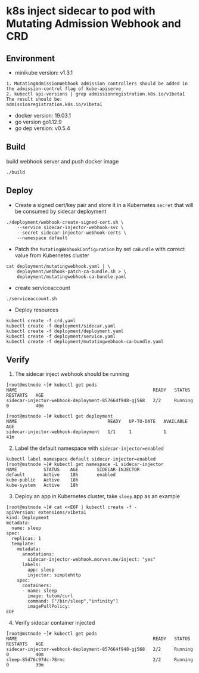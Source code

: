# k8s inject sidecar to pod with Mutating Admission Webhook and CRD

## Environment
- minikube version: v1.3.1
```
1. MutatingAdmissionWebhook admission controllers should be added in the admission-control flag of kube-apiserve
2. kubectl api-versions | grep admissionregistration.k8s.io/v1beta1 
The result should be:
admissionregistration.k8s.io/v1beta1
```
- docker version: 19.03.1
- go version go1.12.9
- go dep version: v0.5.4

## Build
build webhook server and push docker image
```
./build
```

## Deploy

- Create a signed cert/key pair and store it in a Kubernetes `secret` that will be consumed by sidecar deployment
```
./deployment/webhook-create-signed-cert.sh \
    --service sidecar-injector-webhook-svc \
    --secret sidecar-injector-webhook-certs \
    --namespace default
```
- Patch the `MutatingWebhookConfiguration` by set `caBundle` with correct value from Kubernetes cluster
```
cat deployment/mutatingwebhook.yaml | \
    deployment/webhook-patch-ca-bundle.sh > \
    deployment/mutatingwebhook-ca-bundle.yaml
```

- create serviceaccount
```
./serviceaccount.sh
```

- Deploy resources
```
kubectl create -f crd.yaml
kubectl create -f deployment/sidecar.yaml
kubectl create -f deployment/deployment.yaml
kubectl create -f deployment/service.yaml
kubectl create -f deployment/mutatingwebhook-ca-bundle.yaml
```

## Verify

1. The sidecar inject webhook should be running
```
[root@mstnode ~]# kubectl get pods
NAME                                                   READY   STATUS    RESTARTS   AGE
sidecar-injector-webhook-deployment-857664f948-gj568   2/2     Running   0          40m

[root@mstnode ~]# kubectl get deployment
NAME                                  READY   UP-TO-DATE   AVAILABLE   AGE
sidecar-injector-webhook-deployment   1/1     1            1           41m
```

2. Label the default namespace with `sidecar-injector=enabled`
```
kubectl label namespace default sidecar-injector=enabled
[root@mstnode ~]# kubectl get namespace -L sidecar-injector
NAME          STATUS    AGE       SIDECAR-INJECTOR
default       Active    18h       enabled
kube-public   Active    18h
kube-system   Active    18h
```

3. Deploy an app in Kubernetes cluster, take `sleep` app as an example
```
[root@mstnode ~]# cat <<EOF | kubectl create -f -
apiVersion: extensions/v1beta1
kind: Deployment
metadata:
  name: sleep
spec:
  replicas: 1
  template:
    metadata:
      annotations:
        sidecar-injector-webhook.morven.me/inject: "yes"
      labels:
        app: sleep
        injector: simplehttp
    spec:
      containers:
      - name: sleep
        image: tutum/curl
        command: ["/bin/sleep","infinity"]
        imagePullPolicy: 
EOF
```

4. Verify sidecar container injected
```
[root@mstnode ~]# kubectl get pods
NAME                                                   READY   STATUS    RESTARTS   AGE
sidecar-injector-webhook-deployment-857664f948-gj568   2/2     Running   0          40m
sleep-85d76c97dc-78rnc                                 2/2     Running   0          39m
```
